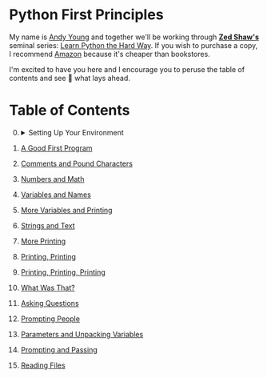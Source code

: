 # **Python First Principles**

My name is [Andy Young](http://www.atydev.com) and together we'll be working through [**Zed Shaw's**](https://zedshaw.com/) seminal series: [Learn Python the Hard Way](https://learnpythonthehardway.org/python3/). If you wish to purchase a copy, I recommend [Amazon](https://www.amazon.com/dp/0134692888/ref=cm_sw_r_tw_dp_U_x_zINWBbFZ3SCM1) because it's cheaper than bookstores.

I'm excited to have you here and I encourage you to peruse the table of contents and see :eyes: what lays ahead.

# Table of Contents

0.  <details><summary><a id="setup">Setting Up Your Environment</a></summary>

     - [VSCode Editor](https://code.visualstudio.com/)
     - [Google Chrome Browser](https://www.google.com/chrome/)
     - [iTerm2](https://www.iterm2.com/) (for macOS) or [**Git** for Windows](https://gitforwindows.org/)
     - [Python 3.7.0](https://www.python.org/)
     - [Slack IRC](https://slack.com/downloads/osx) and get the [BCC Slack Pass](https://slackpass.io/bootcamperscollective)
     - [CheatSheet](https://mediaatelier.com/CheatSheet/?lang=en) (macOS)
     - [Spectacle](https://www.spectacleapp.com/) (macOS)

    - Optional (Recommended) Application Extensions
        - Chrome Extensions:
            - [PySearch](https://chrome.google.com/webstore/detail/pysearch/mgafifalcjnaabbfdhindeageajlijjk)
            - [py3redirect](https://chrome.google.com/webstore/detail/py3redirect/codfjigcljdnlklcaopdciclmmdandig)
            - [MDN Search](https://chrome.google.com/webstore/detail/mdn-search/ffpifaemeofjmncjdbegmbpcdaemkeoc) (JavaScript Land :wink:)
            - [Octotree](https://chrome.google.com/webstore/detail/octotree/bkhaagjahfmjljalopjnoealnfndnagc?hl=en-US)
            - [ZenHub](https://app.zenhub.com/login)

        - VSCode Extensions (find these in VSCode Extension Market Place):
            - **Python** by _Microsoft_
            - **Path Intellisence** by _Christian Kohler_
            - **Output Colorizer** by _IBM_
            - **Code Runner** by _Jun Han_
    -  <details><summary><a id="cli">Command Line Practice</a></summary>

      - [CLI First Principles](https://andy-young.github.io/CLI-First-Principles/lessons/setup.html)
      - [Unix CLI Trainer](https://andy-young.github.io/CLI-First-Principles/commands.html)
      - [Windows CLI Trainer](https://andy-young.github.io/CLI-First-Principles/windowcmds.html)

    - <details><summary><a id="typing">:warning: Awesome Typing Tools! :warning:</a></summary>

      - [Python Typing Practice](https://typing.io/lesson/python/mercurial/merge.py/1) 35 wpm is a good goal.
      - [Gtypist](https://www.gnu.org/software/gtypist/index.html#downloading)
      - [TyprrBurn](https://www.gnu.org/software/gtypist/index.html#downloading)
      </details>

1. [A Good First Program](lessons/ex01.md)
1. [Comments and Pound Characters](lessons/ex02.md)
1. [Numbers and Math](lessons/ex03.md)
1. [Variables and Names](lessons/ex04.md)
1. [More Variables and Printing](lessons/ex05.md)
1. [Strings and Text](lessons/ex06.md)
1. [More Printing](lessons/ex07.md)
1. [Printing, Printing](lessons/ex08.md)
1. [Printing, Printing, Printing](lessons/ex09.md)
1. [What Was That?](lessons/ex10.md)
1. [Asking Questions](lessons/ex11.md)
1. [Prompting People](lessons/ex12.md)
1. [Parameters and Unpacking Variables](lessons/ex13.md)
1. [Prompting and Passing](lessons/ex14.md)
1. [Reading Files](lessons/ex15.md)